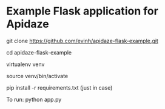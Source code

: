 # Example Flask application for Apidaze
git clone https://github.com/evinh/apidaze-flask-example.git

cd apidaze-flask-example

virtualenv venv

source venv/bin/activate

pip install -r requirements.txt (just in case)

To run:  python app.py
